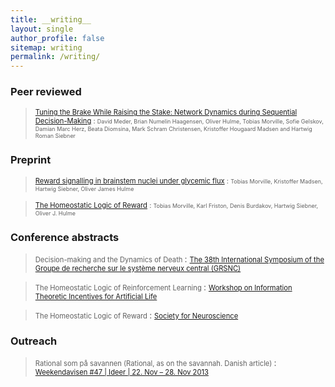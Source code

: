 ```yaml
---
title: __writing__
layout: single
author_profile: false
sitemap: writing
permalink: /writing/
---
```


### Peer reviewed
 > <span style="font-size:0.8em;">  [Tuning the Brake While Raising the Stake: Network Dynamics during Sequential Decision-Making](http://www.jneurosci.org/content/36/19/5417.short) 
: <span style="font-size:0.8em;">  David Meder, Brian Numelin Haagensen, Oliver Hulme, Tobias Morville, Sofie Gelskov, Damian Marc Herz, Beata Diomsina, Mark Schram Christensen, Kristoffer Hougaard Madsen and Hartwig Roman Siebner </span>

### Preprint
 > <span style="font-size:0.8em;">  [Reward signalling in brainstem nuclei under glycemic flux](https://www.biorxiv.org/content/early/2018/01/04/243006) 
: <span style="font-size:0.8em;"> Tobias Morville, Kristoffer Madsen, Hartwig Siebner, Oliver James Hulme </span>

 > <span style="font-size:0.8em;">  [The Homeostatic Logic of Reward](https://www.biorxiv.org/content/early/2018/01/05/242974) 
: <span style="font-size:0.8em;">  Tobias Morville, Karl Friston, Denis Burdakov, Hartwig Siebner, Oliver J. Hulme </span>


### Conference abstracts
 > <span style="font-size:0.8em;"> Decision-making and the Dynamics of Death </span>
: <span style="font-size:0.8em;"> [The 38th International Symposium of the Groupe de recherche sur le système nerveux central (GRSNC)](https://appl.grsnc.umontreal.ca/en/symposium/38s/abstractDetails.cfm?AbstractUuid=FE5C0495-E3F5-403C-6F1E49EEDE46A4C7) </span>

 > <span style="font-size:0.8em;"> The Homeostatic Logic of Reinforcement Learning </span>
: <span style="font-size:0.8em;"> [Workshop on Information Theoretic Incentives for Artificial Life](http://www.mis.mpg.de/ay/workshops/alife14ws/program.pdf) </span>

 > <span style="font-size:0.8em;"> The Homeostatic Logic of Reward </span>
: <span style="font-size:0.8em;"> [Society for Neuroscience](https://www.sfn.org/~/media/SfN/Documents/Annual%20Meeting/FinalProgram/NS2014/DailyBooks/NS14_Book3_Sun.ashx) </span>

### Outreach
 > <span style="font-size:0.8em;"> Rational som på savannen (Rational, as on the savannah. Danish article) </span>
: <span style="font-size:0.8em;"> [Weekendavisen #47 | Ideer | 22. Nov – 28. Nov 2013](https://www.bibliotekerne.via.dk/da/search/ting/35820523) </span>
